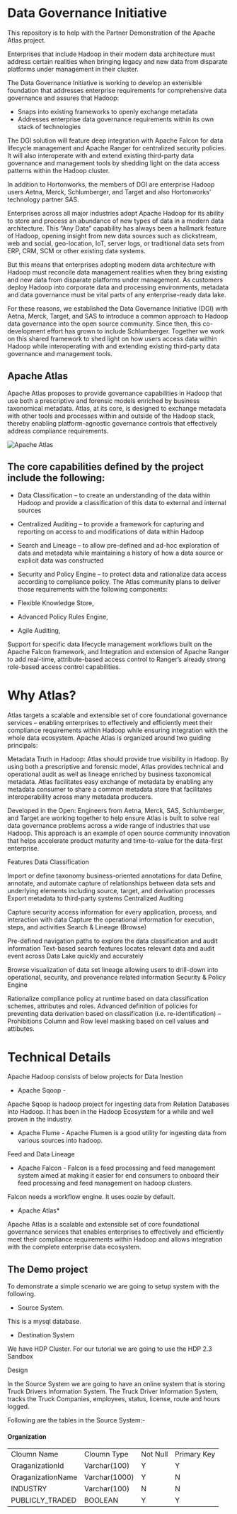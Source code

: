 # Data Governance Initiative

This repository is to help with the Partner Demonstration of the Apache Atlas project.

Enterprises that include Hadoop in their modern data architecture must address certain realities when bringing legacy and new data from disparate platforms under management in their cluster.

The Data Governance Initiative is working to develop an extensible foundation that addresses enterprise requirements for comprehensive data governance and assures that Hadoop:

* Snaps into existing frameworks to openly exchange metadata
* Addresses enterprise data governance requirements within its own stack of technologies

The DGI solution will feature deep integration with Apache Falcon for data lifecycle management and Apache Ranger for centralized security policies. It will also interoperate with and extend existing third-party data governance and management tools by shedding light on the data access patterns within the Hadoop cluster.

In addition to Hortonworks, the members of DGI are enterprise Hadoop users Aetna, Merck, Schlumberger, and Target and also Hortonworks’ technology partner SAS.

Enterprises across all major industries adopt Apache Hadoop for its ability to store and process an abundance of new types of data in a modern data architecture. This “Any Data” capability has always been a hallmark feature of Hadoop, opening insight from new data sources such as clickstream, web and social, geo-location, IoT, server logs, or traditional data sets from ERP, CRM, SCM or other existing data systems.

But this means that enterprises adopting modern data architecture with Hadoop must reconcile data management realities when they bring existing and new data from disparate platforms under management. As customers deploy Hadoop into corporate data and processing environments, metadata and data governance must be vital parts of any enterprise-ready data lake.

For these reasons, we established the Data Governance Initiative (DGI) with Aetna, Merck, Target, and SAS to introduce a common approach to Hadoop data governance into the open source community. Since then, this co-development effort has grown to include Schlumberger. Together we work on this shared framework to shed light on how users access data within Hadoop while interoperating with and extending existing third-party data governance and management tools.

## Apache Atlas

Apache Atlas proposes to provide governance capabilities in Hadoop that use both a prescriptive and forensic models enriched by business taxonomical metadata. Atlas, at its core, is designed to exchange metadata with other tools and processes within and outside of the Hadoop stack, thereby enabling platform-agnostic governance controls that effectively address compliance
requirements.

![Apache Atlas](http://hortonworks.com/wp-content/uploads/2015/04/atlas_2.png)

## The core capabilities defined by the project include the following:

* Data Classification – to create an understanding of the data within Hadoop and provide a classification of this data to external and internal sources

* Centralized Auditing – to provide a framework for capturing and reporting on access to and modifications of data within Hadoop

* Search and Lineage – to allow pre-defined and ad-hoc exploration of data and metadata while maintaining a history of how a data source or explicit data was constructed

* Security and Policy Engine – to protect data and rationalize data access according to compliance policy.
The Atlas community plans to deliver those requirements with the following components:

 - Flexible Knowledge Store,

 - Advanced Policy Rules Engine,

 - Agile Auditing,

Support for specific data lifecycle management workflows built on the Apache Falcon framework, and
Integration and extension of Apache Ranger to add real-time, attribute-based access control to Ranger’s already strong role-based access control capabilities.

# Why Atlas?

Atlas targets a scalable and extensible set of core foundational governance services – enabling enterprises to effectively and efficiently meet their compliance requirements within Hadoop while ensuring integration with the whole data ecosystem. Apache Atlas is organized around two guiding principals:

Metadata Truth in Hadoop: Atlas should provide true visibility in Hadoop. By using both a prescriptive and forensic model, Atlas provides technical and operational audit as well as lineage enriched by business taxonomical metadata. Atlas facilitates easy exchange of metadata by enabling any metadata consumer to share a common metadata store that facilitates interoperability across many metadata producers.

Developed in the Open: Engineers from Aetna, Merck, SAS, Schlumberger, and Target are working together to help ensure Atlas is built to solve real data governance problems across a wide range of industries that use Hadoop. This approach is an example of open source community innovation that helps accelerate product maturity and time-to-value for the data-first enterprise.

Features
Data Classification

Import or define taxonomy business-oriented annotations for data
Define, annotate, and automate capture of relationships between data sets and underlying
elements including source, target, and derivation processes
Export metadata to third-party systems
Centralized Auditing

Capture security access information for every application, process, and interaction with data
Capture the operational information for execution, steps, and activities
Search & Lineage (Browse)

Pre-defined navigation paths to explore the data classification and audit information
Text-based search features locates relevant data and audit event across Data Lake quickly
and accurately

Browse visualization of data set lineage allowing users to drill-down into operational,
security, and provenance related information
Security & Policy Engine

Rationalize compliance policy at runtime based on data classification schemes, attributes
and roles.
Advanced definition of policies for preventing data derivation based on classification
(i.e. re-identification) – Prohibitions
Column and Row level masking based on cell values and attibutes.
# Technical Details

Apache Hadoop consists of below projects for Data Inestion 

* Apache Sqoop - 

Apache Sqoop is hadoop project for ingesting data from Relation Databases into Hadoop. It has been in the Hadoop Ecosystem for a while and well proven in the industry.

* Apache Flume - 
Apache Flumen is a  good utility for ingesting data from various sources into hadoop.

Feed and Data Lineage

* Apache Falcon -
Falcon is a feed processing and feed management system aimed at making it easier for end consumers to onboard their feed processing and feed management on hadoop clusters. 

Falcon needs a workflow engine. It uses oozie by default.

* Apache Atlas*

Apache Atlas is a scalable and extensible set of core foundational governance services that enables enterprises to effectively and efficiently meet their compliance requirements within Hadoop and allows integration with the complete enterprise data ecosystem.

## The Demo project

To demonstrate a simple scenario we are going to setup system with the following.

* Source System.

This is a mysql database. 

* Destination System
 
We have HDP Cluster. For our tutorial we are going to use the HDP 2.3 Sandbox

Design

In the Source System we are going to have an online system that is storing Truck Drivers Information System. The Truck Driver Information System, tracks the Truck Companies, employees, status, license, route and hours logged.

Following are the tables in the Source System:-

#### Organization

<table>
 <tr>
  <td>Cloumn Name</td>
  <td>Cloumn Type</td>
  <td>Not Null </td>
  <td> Primary Key</td>
 </tr>
 <tr>
  <td>OraganizationId</td>
  <td>Varchar(100)</td>
  <td>Y</td>
  <td>Y</td>
 </tr>
  <tr>
  <td>OraganizationName</td>
  <td>Varchar(1000)</td>
  <td>Y</td>
  <td>N</td>
 </tr>
  <tr>
  <td>INDUSTRY</td>
  <td>Varchar(100)</td>
  <td>N</td>
  <td>N</td>
 </tr>
 <tr>
  <td>PUBLICLY_TRADED</td>
  <td>BOOLEAN</td>
  <td>Y</td>
  <td>Y</td>
 </tr>
</table>















